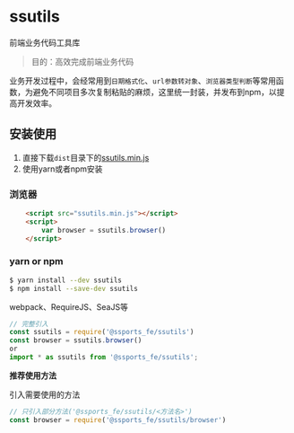 # ssutils

前端业务代码工具库

> 目的：高效完成前端业务代码

业务开发过程中，会经常用到`日期格式化`、`url参数转对象`、`浏览器类型判断`等常用函数，为避免不同项目多次复制粘贴的麻烦，这里统一封装，并发布到npm，以提高开发效率。

## 安装使用

1. 直接下载`dist`目录下的[ssutils.min.js](https://github.com/tonyssc/ssutils/master/dist/ssutils.min.js)
2. 使用yarn或者npm安装

### 浏览器
```html
    <script src="ssutils.min.js"></script>
    <script>
        var browser = ssutils.browser()
    </script>
```

### yarn or npm
```bash
$ yarn install --dev ssutils
$ npm install --save-dev ssutils
```

webpack、RequireJS、SeaJS等

``` javascript
// 完整引入
const ssutils = require('@ssports_fe/ssutils')
const browser = ssutils.browser()
or
import * as ssutils from '@ssports_fe/ssutils';
```

**推荐使用方法**  

引入需要使用的方法
``` javascript
// 只引入部分方法('@ssports_fe/ssutils/<方法名>')
const browser = require('@ssports_fe/ssutils/browser')
```

